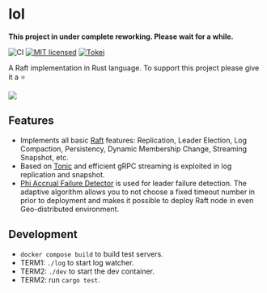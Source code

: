 # lol

**This project in under complete reworking. Please wait for a while.**

![CI](https://github.com/akiradeveloper/lol/workflows/CI/badge.svg)
[![MIT licensed](https://img.shields.io/badge/license-MIT-blue.svg)](https://github.com/akiradeveloper/lol/blob/master/LICENSE)
[![Tokei](https://tokei.rs/b1/github/akiradeveloper/lol)](https://github.com/akiradeveloper/lol)

A Raft implementation in Rust language. To support this project please give it a ⭐

![](https://user-images.githubusercontent.com/785824/146726060-63b12378-ecb7-49f9-8025-a65dbd37e9b2.jpeg)

## Features

- Implements all basic [Raft](https://raft.github.io/) features: Replication, Leader Election, Log Compaction, Persistency, Dynamic Membership Change, Streaming Snapshot, etc.
- Based on [Tonic](https://github.com/hyperium/tonic) and efficient gRPC streaming is exploited in log replication and snapshot.
- [Phi Accrual Failure Detector](https://github.com/akiradeveloper/phi-detector) is used for leader failure detection. The adaptive algorithm allows you to not choose a fixed timeout number in prior to deployment and makes it possible to deploy Raft node in even Geo-distributed environment.

## Development

- `docker compose build` to build test servers.
- TERM1: `./log` to start log watcher.
- TERM2: `./dev` to start the dev container.
- TERM2: run `cargo test`.
